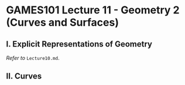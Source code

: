 # GAMES101 Lecture 11 - Geometry 2 (Curves and Surfaces)

## I. Explicit Representations of Geometry

*Refer to* `Lecture10.md`.



## II. Curves

